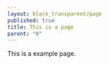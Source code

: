 ```yaml
---
layout: black_transparent/page
published: true
title: This is a page
parent: "0"
---
```


This is a example page.
